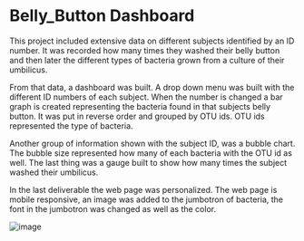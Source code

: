 # Belly_Button Dashboard


This project included extensive data on different subjects identified by an ID number.  It was recorded how many times they washed their belly button and then later the different types of bacteria grown from a culture of their umbilicus.  

From that data, a dashboard was built.  A drop down menu was built with the different ID numbers of each subject.  When the number is changed a bar graph is created representing the bacteria found in that subjects belly button.  It was put in reverse order and grouped by OTU ids.  OTU ids represented the type of bacteria.  

Another group of information shown with the subject ID, was a bubble chart.  The bubble size represented how many of each bacteria with the OTU id as well.  The last thing was a gauge built to show how many times the subject washed their umbilicus.

In the last deliverable the web page was personalized.  The web page is mobile responsive, an image was added to the jumbotron of bacteria, the font in the jumbotron was changed as well as the color.

![image](https://user-images.githubusercontent.com/85581208/162495247-ceb38dc5-1700-4feb-b2af-0730b484611d.png)


